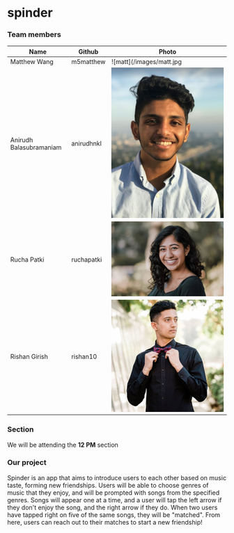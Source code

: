 # spinder

### Team members
|Name|Github|Photo|
|---|---|---|
|Matthew Wang|m5matthew|![matt](/images/matt.jpg | width=48)|
|Anirudh Balasubramaniam|anirudhnkl|![ani](/images/ani.png?raw=true "Optional Title")|
|Rucha Patki|ruchapatki|![rucha](/images/rucha.jpg?raw=true "Optional Title")|
|Rishan Girish|	rishan10|![rishan](/images/rishan.jpg?raw=true "Optional Title")|

### Section
We will be attending the **12 PM** section

### Our project
Spinder is an app that aims to introduce users to each other based on music taste, forming new friendships. Users will be able to choose genres of music that they enjoy, and will be prompted with songs from the specified genres. Songs will appear one at a time, and a user will tap the left arrow if they don't enjoy the song, and the right arrow if they do. When two users have tapped right on five of the same songs, they will be "matched". From here, users can reach out to their matches to start a new friendship!
